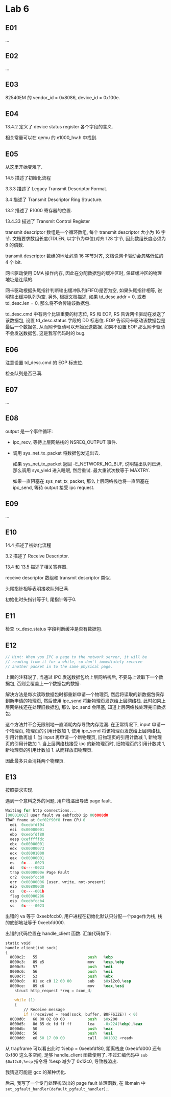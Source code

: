 # Lab 6

## E01

...

## E02

...

## E03

82540EM 的 vendor_id = 0x8086, device_id = 0x100e.

## E04

13.4.2 定义了 device status register 各个字段的含义.

相关常量可以在 qemu 的 e1000_hw.h 中找到.


## E05

从这里开始变难了.

14.5 描述了初始化流程

3.3.3 描述了 Legacy Transmit Descriptor Format.

3.4 描述了 Transmit Descriptor Ring Structure.

13.2 描述了 E1000 寄存器的位置.

13.4.33 描述了 Transmit Control Register


transmit descriptor 数组是一个循环数组, 每个 transmit descriptor 大小为 16 字节. 文档要求数组长度(TDLEN, 以字节为单位)对齐 128 字节, 因此数组长度必须为 8 的倍数.

transmit descriptor 数组的地址必须 16 字节对齐, 文档说网卡驱动会忽略低位的 4 个 bit. 

网卡驱动使用 DMA 操作内存, 因此在分配数据包的缓冲区时, 保证缓冲区的物理地址是连续的.

网卡驱动根据头尾指针判断输出缓冲队列(FIFO)是否为空, 如果头尾指针相等, 说明输出缓冲队列为空. 另外, 根据文档描述, 如果 td_desc.addr = 0, 或者 td_desc.len = 0, 那么将不会传输该数据包.

td_desc.cmd 中有两个比较重要的标志位, RS 和 EOP, RS 告诉网卡驱动在发送了该数据包, 设置 td_desc.status 字段的 DD 标志位. EOP 告诉网卡驱动该数据包是最后一个数据包, 从而网卡驱动可以开始发送数据. 如果不设置 EOP 那么网卡驱动不会发送数据包, 这是我写代码时的 bug.


## E06

注意设置 td_desc.cmd 的 EOP 标志位.

检查队列是否已满.


## E07

...

## E08

output 是一个事件循环:

- ipc_recv, 等待上层网络栈的 NSREQ_OUTPUT 事件.

- 调用 sys_net_tx_packet 将数据包发送出去.

  如果 sys_net_tx_packet 返回 -E_NETWORK_NO_BUF, 说明输出队列已满, 那么调用 sys_yield 进入睡眠, 然后重试. 最大重试次数等于 MAXTRY.

  如果一直阻塞在 sys_net_tx_packet, 那么上层网络栈也将一直阻塞在 ipc_send, 等待 output 接受 ipc request.


## E09

...

## E10

14.4 描述了初始化流程

3.2 描述了 Receive Descriptor.

13.4 和 13.5 描述了相关寄存器.


receive descriptor 数组和 transmit descriptor 类似.

头尾指针相等表明接收队列已满.

初始化时头指针等于1, 尾指针等于0.


## E11

检查 rx_desc.status 字段判断缓冲是否有数据包.

## E12

```C
// Hint: When you IPC a page to the network server, it will be
// reading from it for a while, so don't immediately receive
// another packet in to the same physical page.
```
上面的注释说了, 当通过 IPC 发送数据包给上层网络栈后, 不要马上读取下一个数据包, 否则会覆盖上一个数据包的数据.

解决方法是每次读取数据包时都重新申请一个物理页, 然后将读取的新数据包保存到新申请的物理页, 然后使用 ipc_send 将新物理页发送给上层网络栈.
此时如果上层网络栈还在处理旧数据包, 那么 ipc_send 会阻塞, 知道上层网络栈处理完旧数据包. 

这个方法并不会无限制地一直消耗内存导致内存泄漏. 在正常情况下, input 申请一个物理页, 物理页的引用计数加 1, 使用 ipc_send 将该物理页发送给上层网络栈, 引用计数再加 1.
当 input 再申请一个新物理页, 旧物理页的引用计数减 1, 新物理页的引用计数加 1. 当上层网络栈接受 ipc 的新物理页时,  旧物理页的引用计数减 1, 新物理页的引用计数加 1. 从而释放旧物理页.

因此最多只会消耗两个物理页.

## E13

按照要求实现.

遇到一个意料之外的问题, 用户栈溢出导致 page fault.

```c
Waiting for http connections...
[00001002] user fault va eebfccb0 ip 008000d0
TRAP frame at 0xf02f90f8 from CPU 0
  edi  0xeebfdf94
  esi  0x00000001
  ebp  0xeebfdf80
  oesp 0xefffffdc
  ebx  0x00000001
  edx  0x00000073
  ecx  0xd0001000
  eax  0x00000001
  es   0x----0023
  ds   0x----0023
  trap 0x0000000e Page Fault
  cr2  0xeebfccb0
  err  0x00000006 [user, write, not-present]
  eip  0x008000d0
  cs   0x----001b
  flag 0x00000286
  esp  0xeebfccb4
  ss   0x----0023
```

出错的 va 等于 0xeebfccb0, 用户进程在初始化默认只分配一个page作为栈, 栈的底部地址等于 0xeebfd000. 

出错的代码位置在 handle_client 函数. 汇编代码如下:

```asm
static void
handle_client(int sock)
{
  8000c2:	55                   	push   %ebp
  8000c3:	89 e5                	mov    %esp,%ebp
  8000c5:	57                   	push   %edi
  8000c6:	56                   	push   %esi
  8000c7:	53                   	push   %ebx
  8000c8:	81 ec c0 12 00 00    	sub    $0x12c0,%esp
  8000ce:	89 c6                	mov    %eax,%esi
	struct http_request *req = &con_d;
	
	while (1)
	{
		// Receive message
		if ((received = read(sock, buffer, BUFFSIZE)) < 0)
  8000d0:	68 00 02 00 00       	push   $0x200
  8000d5:	8d 85 dc fd ff ff    	lea    -0x224(%ebp),%eax
  8000db:	50                   	push   %eax
  8000dc:	56                   	push   %esi
  8000dd:	e8 50 17 00 00       	call   801832 <read>
```

从 trapframe 可以看出此时 %ebp = 0xeebfdf80, 距离栈底 0xeebfd000 还有 0xf80 这么多空间, 足够 handle_client 函数使用了. 
不过汇编代码中 `sub    $0x12c0,%esp` 指令将 %esp 减少了 0x12c0, 导致栈溢出.

我猜这可能是 gcc 的某种优化.

后来, 我写了一个专门处理栈溢出的 page fault 处理函数, 在 libmain 中 `set_pgfault_handler(default_pgfault_handler);`.




